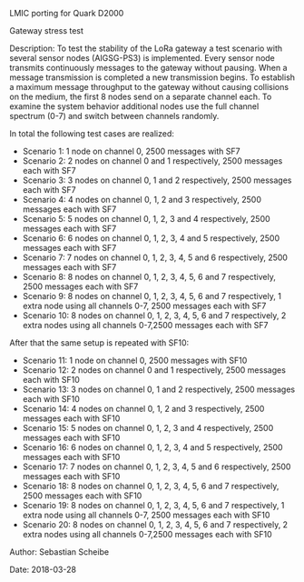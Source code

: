 LMIC porting for Quark D2000


Gateway stress test

Description: To test the stability of the LoRa gateway a test scenario with several sensor nodes (AIGSG-PS3) is implemented. Every sensor node transmits continuously messages to the gateway without pausing. When a message transmission is completed a new transmission begins. To establish a maximum message throughput to the gateway without causing collisions on the medium, the first 8 nodes send on a separate channel each. To examine the system behavior additional nodes use the full channel spectrum (0-7) and switch between channels randomly.
 
In total the following test cases are realized:
 * Scenario 1:  1 node on channel 0, 2500 messages with SF7
 * Scenario 2:  2 nodes on channel 0 and 1 respectively, 2500 messages each with SF7
 * Scenario 3:  3 nodes on channel 0, 1 and 2 respectively, 2500 messages each with SF7
 * Scenario 4:  4 nodes on channel 0, 1, 2 and 3 respectively, 2500 messages each with SF7
 * Scenario 5:  5 nodes on channel 0, 1, 2, 3 and 4 respectively, 2500 messages each with SF7
 * Scenario 6:  6 nodes on channel 0, 1, 2, 3, 4 and 5 respectively, 2500 messages each with SF7
 * Scenario 7:  7 nodes on channel 0, 1, 2, 3, 4, 5 and 6 respectively, 2500 messages each with SF7
 * Scenario 8:  8 nodes on channel 0, 1, 2, 3, 4, 5, 6 and 7 respectively, 2500 messages each with SF7
 * Scenario 9:  8 nodes on channel 0, 1, 2, 3, 4, 5, 6 and 7 respectively, 1 extra node using all channels 0-7, 2500 messages each with SF7
 * Scenario 10: 8 nodes on channel 0, 1, 2, 3, 4, 5, 6 and 7 respectively, 2 extra nodes using all channels 0-7,2500 messages each with SF7

After that the same setup is repeated with SF10:
 * Scenario 11:  1 node on channel 0, 2500 messages with SF10
 * Scenario 12:  2 nodes on channel 0 and 1 respectively, 2500 messages each with SF10
 * Scenario 13:  3 nodes on channel 0, 1 and 2 respectively, 2500 messages each with SF10
 * Scenario 14:  4 nodes on channel 0, 1, 2 and 3 respectively, 2500 messages each with SF10
 * Scenario 15:  5 nodes on channel 0, 1, 2, 3 and 4 respectively, 2500 messages each with SF10
 * Scenario 16:  6 nodes on channel 0, 1, 2, 3, 4 and 5 respectively, 2500 messages each with SF10
 * Scenario 17:  7 nodes on channel 0, 1, 2, 3, 4, 5 and 6 respectively, 2500 messages each with SF10
 * Scenario 18:  8 nodes on channel 0, 1, 2, 3, 4, 5, 6 and 7 respectively, 2500 messages each with SF10
 * Scenario 19:  8 nodes on channel 0, 1, 2, 3, 4, 5, 6 and 7 respectively, 1 extra node using all channels 0-7, 2500 messages each with SF10
 * Scenario 20: 8 nodes on channel 0, 1, 2, 3, 4, 5, 6 and 7 respectively, 2 extra nodes using all channels 0-7,2500 messages each with SF10
 
Author: Sebastian Scheibe

Date: 2018-03-28


